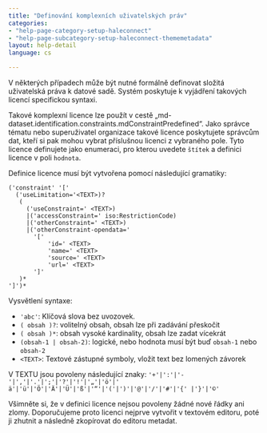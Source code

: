 ```yaml
---
title: "Definování komplexních uživatelských práv"
categories:
- "help-page-category-setup-haleconnect"
- "help-page-subcategory-setup-haleconnect-thememetadata"
layout: help-detail
language: cs

---
```


V některých případech může být nutné formálně definovat složitá uživatelská práva k datové sadě. Systém poskytuje k vyjádření takových licencí specifickou syntaxi.

Takové komplexní licence lze použít v cestě „md-dataset.identification.constraints.mdConstraintPredefined“. Jako správce tématu nebo superuživatel organizace takové licence poskytujete správcům dat, kteří si pak mohou vybrat příslušnou licenci z vybraného pole. Tyto licence definujete jako enumeraci, pro kterou uvedete ```štítek``` a definici licence v poli ```hodnota```.

Definice licence musí být vytvořena pomocí následující gramatiky:

    ('constraint' '['
      ('useLimitation='<TEXT>)?
       (
         ('useConstraint=' <TEXT>)
         |('accessConstraint=' iso:RestrictionCode)
         |('otherConstraint=' <TEXT>)
         |('otherConstraint-opendata='
           '['  
               'id=' <TEXT>
               'name=' <TEXT>
               'source=' <TEXT>
               'url=' <TEXT>
           ']'
       )*
    ']')*

Vysvětlení syntaxe:

* `'abc'`: Klíčová slova bez uvozovek.
* `( obsah )?`: volitelný obsah, obsah lze při zadávání přeskočit
* `( obsah )*`: obsah vysoké kardinality, obsah lze zadat vícekrát
* `(obsah-1 | obsah-2)`: logické, nebo hodnota musí být buď ```obsah-1``` nebo ```obsah-2```
* `<TEXT>`: Textové zástupné symboly, vložit text bez lomených závorek

V TEXTU jsou povoleny následující znaky: `'+'|':'|'-'|','|'.'|';'|'?'|'!'|'„'|'ö'|' ä'|'ü'|'Ö'|'Ä'|'Ü'|'ß'|'“'|'('|')'|'@'|'/'|'#'|'{' |'}'|'©'`

Všimněte si, že v definici licence nejsou povoleny žádné nové řádky ani zlomy. Doporučujeme proto licenci nejprve vytvořit v textovém editoru, poté ji zhutnit a následně zkopírovat do editoru metadat.
